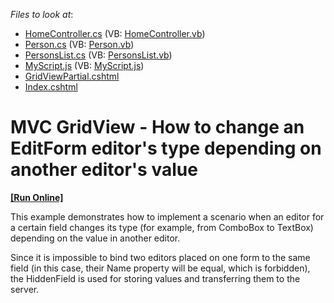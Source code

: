 <!-- default file list -->
*Files to look at*:

* [HomeController.cs](./CS/WebSite/Controllers/HomeController.cs) (VB: [HomeController.vb](./VB/WebSite/Controllers/HomeController.vb))
* [Person.cs](./CS/WebSite/Models/Person.cs) (VB: [Person.vb](./VB/WebSite/Models/Person.vb))
* [PersonsList.cs](./CS/WebSite/Models/PersonsList.cs) (VB: [PersonsList.vb](./VB/WebSite/Models/PersonsList.vb))
* [MyScript.js](./CS/WebSite/Scripts/MyScript.js) (VB: [MyScript.js](./VB/WebSite/Scripts/MyScript.js))
* [GridViewPartial.cshtml](./CS/WebSite/Views/Home/GridViewPartial.cshtml)
* [Index.cshtml](./CS/WebSite/Views/Home/Index.cshtml)
<!-- default file list end -->
# MVC GridView - How to change an EditForm editor's type depending on another editor's value
<!-- run online -->
**[[Run Online]](https://codecentral.devexpress.com/e4825/)**
<!-- run online end -->


<p>This example demonstrates how to implement a scenario when an editor for a certain field changes its type (for example, from ComboBox to TextBox)  depending on the value in another editor.</p><p>Since it is impossible to bind two editors placed on one form to the same field (in this case, their Name property will be equal, which is forbidden), the HiddenField is used for storing values and transferring them to the server.</p>

<br/>



